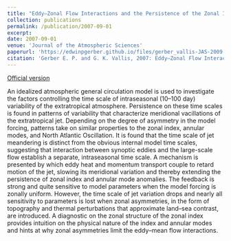 ```yaml
---
title: "Eddy–Zonal Flow Interactions and the Persistence of the Zonal Index"
collection: publications
permalink: /publication/2007-09-01
excerpt: 
date: 2007-09-01
venue: 'Journal of the Atmospheric Sciences'
paperurl: 'https://edwinpgerber.github.io/files/gerber_vallis-JAS-2009.pdf'
citation: 'Gerber E. P. and G. K. Vallis, 2007: Eddy–Zonal Flow Interactions and the Persistence of the Zonal Index. <i>J. Atmos. Sci.</i>, <b>64</b>, 3296-3311, doi:10.1175/JAS4006.1.'
---
```


[Official version](https://doi.org/10.1175/JAS4006.1)


An idealized atmospheric general circulation model is used to investigate the factors controlling the time scale of intraseasonal (10–100 day) variability of the extratropical atmosphere. Persistence on these time scales is found in patterns of variability that characterize meridional vacillations of the extratropical jet. Depending on the degree of asymmetry in the model forcing, patterns take on similar properties to the zonal index, annular modes, and North Atlantic Oscillation. It is found that the time scale of jet meandering is distinct from the obvious internal model time scales, suggesting that interaction between synoptic eddies and the large-scale flow establish a separate, intraseasonal time scale. A mechanism is presented by which eddy heat and momentum transport couple to retard motion of the jet, slowing its meridional variation and thereby extending the persistence of zonal index and annular mode anomalies. The feedback is strong and quite sensitive to model parameters when the model forcing is zonally uniform. However, the time scale of jet variation drops and nearly all sensitivity to parameters is lost when zonal asymmetries, in the form of topography and thermal perturbations that approximate land–sea contrast, are introduced. A diagnostic on the zonal structure of the zonal index provides intuition on the physical nature of the index and annular modes and hints at why zonal asymmetries limit the eddy–mean flow interactions.
